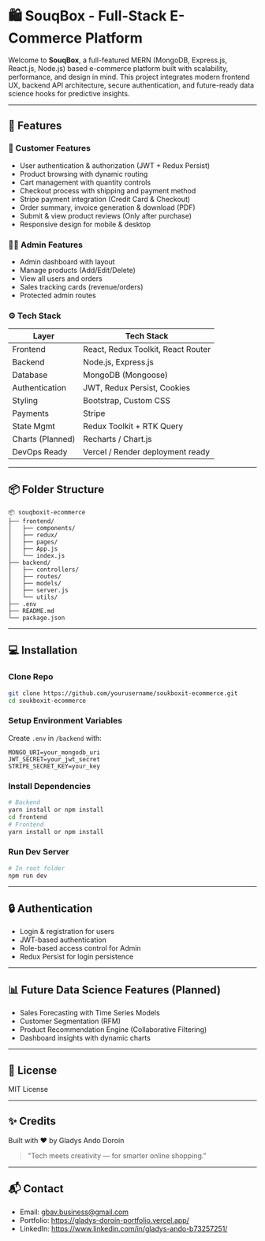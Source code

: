# 🛍️ SouqBox - Full-Stack E-Commerce Platform

Welcome to **SouqBox**, a full-featured MERN (MongoDB, Express.js, React.js, Node.js) based e-commerce platform built with scalability, performance, and design in mind. This project integrates modern frontend UX, backend API architecture, secure authentication, and future-ready data science hooks for predictive insights.

---

## 🚀 Features

### 🛒 Customer Features

- User authentication & authorization (JWT + Redux Persist)
- Product browsing with dynamic routing
- Cart management with quantity controls
- Checkout process with shipping and payment method
- Stripe payment integration (Credit Card & Checkout)
- Order summary, invoice generation & download (PDF)
- Submit & view product reviews (Only after purchase)
- Responsive design for mobile & desktop

### 🧑‍💼 Admin Features

- Admin dashboard with layout
- Manage products (Add/Edit/Delete)
- View all users and orders
- Sales tracking cards (revenue/orders)
- Protected admin routes

### ⚙️ Tech Stack

| Layer            | Tech Stack                         |
| ---------------- | ---------------------------------- |
| Frontend         | React, Redux Toolkit, React Router |
| Backend          | Node.js, Express.js                |
| Database         | MongoDB (Mongoose)                 |
| Authentication   | JWT, Redux Persist, Cookies        |
| Styling          | Bootstrap, Custom CSS              |
| Payments         | Stripe                             |
| State Mgmt       | Redux Toolkit + RTK Query          |
| Charts (Planned) | Recharts / Chart.js                |
| DevOps Ready     | Vercel / Render deployment ready   |

---

## 📦 Folder Structure

```
📦 souqboxit-ecommerce
├── frontend/
│   ├── components/
│   ├── redux/
│   ├── pages/
│   ├── App.js
│   └── index.js
├── backend/
│   ├── controllers/
│   ├── routes/
│   ├── models/
│   ├── server.js
│   └── utils/
├── .env
├── README.md
└── package.json
```

---

## 💻 Installation

### Clone Repo

```bash
git clone https://github.com/yourusername/soukboxit-ecommerce.git
cd soukboxit-ecommerce
```

### Setup Environment Variables

Create `.env` in `/backend` with:

```env
MONGO_URI=your_mongodb_uri
JWT_SECRET=your_jwt_secret
STRIPE_SECRET_KEY=your_key
```

### Install Dependencies

```bash
# Backend
yarn install or npm install
cd frontend
# Frontend
yarn install or npm install
```

### Run Dev Server

```bash
# In root folder
npm run dev
```

---

## 🔒 Authentication

- Login & registration for users
- JWT-based authentication
- Role-based access control for Admin
- Redux Persist for login persistence

---

## 📊 Future Data Science Features (Planned)

- Sales Forecasting with Time Series Models
- Customer Segmentation (RFM)
- Product Recommendation Engine (Collaborative Filtering)
- Dashboard insights with dynamic charts

---

## 📄 License

MIT License

---

## ✨ Credits

Built with ❤️ by Gladys Ando Doroin

> "Tech meets creativity — for smarter online shopping."

---

## 📬 Contact

- Email: gbav.business@gmail.com
- Portfolio: https://gladys-doroin-portfolio.vercel.app/
- LinkedIn: https://www.linkedin.com/in/gladys-ando-b73257251/
